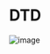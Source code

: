 # DTD

![image](https://user-images.githubusercontent.com/47014056/163735120-c67b393d-c9d4-4cc8-bfda-8ac68a514531.png)
